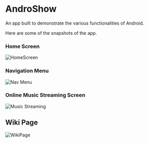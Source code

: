 # AndroShow
An app built to demonstrate the various functionalities of Android.

Here are some of the snapshots of the app.

### Home Screen
![HomeScreen](https://github.com/Divya0319/AvengersUniverse/blob/master/screenshots/Avengers%20Universe%20SS.jpg)


### Navigation Menu
![Nav Menu](https://github.com/Divya0319/AvengersUniverse/blob/master/screenshots/AvengersNavMenu.jpg)


### Online Music Streaming Screen
![Music Streaming](https://github.com/Divya0319/AvengersUniverse/blob/master/screenshots/AvengersSongs.jpg)


## Wiki Page
![WikiPage](https://github.com/Divya0319/AvengersUniverse/blob/master/screenshots/AvengersWiki.jpg)
